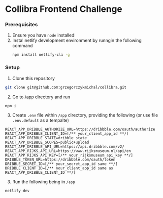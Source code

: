 # Collibra Frontend Challenge


### Prerequisites
1.  Ensure you have ```node``` installed
2.  Instal netlify development environment by runngin the following command
    ```bash
    npm install netlify-cli -g
    ```
  
### Setup
1. Clone this repository
```bash 
git clone git@github.com:grzegorczykmichal/collibra.git
```

2. Go to /app directory and run
```bash
npm i
```

3. Create ```.env``` file within ```/app``` directory, providing the following (or use file ```.env.default``` as a tempalte)
```text
REACT_APP_DRIBBLE_AUTHORIZE_URL=https://dribbble.com/oauth/authorize
REACT_APP_DRIBBLE_CLIENT_ID=[/** your_client_app_id **/]
REACT_APP_DRIBBLE_STATE=dribble_state
REACT_APP_DRIBBLE_SCOPES=public+upload
REACT_APP_DRIBBLE_API_URL=https://api.dribbble.com/v2/
REACT_APP_RIJKS_API_URL=https://www.rijksmuseum.nl/api/en
REACT_APP_RIJKS_API_KEY=[/** your_rijksmuseum_api_key **/]
DRIBBLE_TOKEN_URL=https://dribbble.com/oauth/token
DRIBBLE_SECRET_ID=[/** your_secret_app_id same **/]
DRIBBLE_CLIENT_ID=[/** your_client_app_id same as REACT_APP_DRIBBLE_CLIENT_ID **/]
```

3. Run the following being in ```/app```
```bash
netlify dev
```
